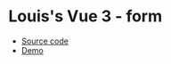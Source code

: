# Louis's Vue 3 - form

- [Source code](https://github.com/DeepJavaScript/vite-a-bit/tree/20210115.louis.vue3-form.2/vue3-form)
- [Demo](https://deepjavascript.github.io/vite-a-bit/vue3-form/louis/)
